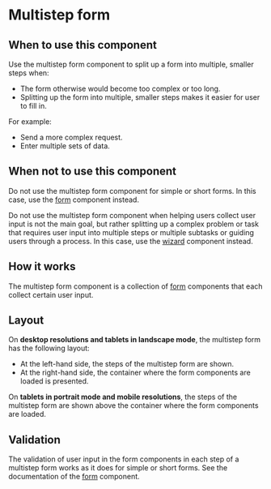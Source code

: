 # Multistep form

## When to use this component

Use the multistep form component to split up a form into multiple, smaller steps when:

* The form otherwise would become too complex or too long.
* Splitting up the form into multiple, smaller steps makes it easier for user to fill in.

For example:

* Send a more complex request.
* Enter multiple sets of data.
 
## When not to use this component

Do not use the multistep form component for simple or short forms. In this case, use the <a href="{{path './form.html'}}">form</a> component instead.

Do not use the multistep form component when helping users collect user input is not the main goal, but rather splitting up a complex problem or task that requires user input into multiple steps or multiple subtasks or guiding users through a process. In this case, use the <a href="{{path './wizard.html'}}">wizard</a> component instead.

## How it works

The multistep form component is a collection of <a href="{{path './form.html'}}">form</a> components that each collect certain user input.<!-- @TODO explain further --><!-- @TODO explain what elements can be used, especially form actions -->

## Layout

On **desktop resolutions and tablets in landscape mode**, the multistep form has the following layout:

* At the left-hand side, the steps of the multistep form are shown.<!-- @TODO explain how steps are displayed --><!-- @TODO explain how wide the multistep form becomes -->
* At the right-hand side, the container where the form components are loaded is presented.

On **tablets in portrait mode and mobile resolutions**, the steps of the multistep form are shown above the container where the form components are loaded.

## Validation

The validation of user input in the form components in each step of a multistep form works as it does for simple or short forms. See the documentation of the <a href="{{path './form.html'}}">form</a> component.
